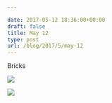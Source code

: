 ```yaml
---

date: 2017-05-12 18:36:00+00:00
draft: false
title: May 12
type: post
url: /blog/2017/5/may-12
---
```


Bricks



  
   ![](/images/2017-05-12-20175may-12/IMG_1123.jpg)

  

  
   ![](/images/2017-05-12-20175may-12/IMG_1124.jpg)

  


